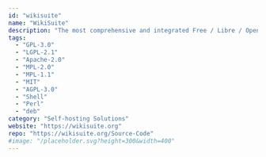 ```yaml
---
id: "wikisuite"
name: "WikiSuite"
description: "The most comprehensive and integrated Free / Libre / Open Source enterprise software suite."
tags:
  - "GPL-3.0"
  - "LGPL-2.1"
  - "Apache-2.0"
  - "MPL-2.0"
  - "MPL-1.1"
  - "MIT"
  - "AGPL-3.0"
  - "Shell"
  - "Perl"
  - "deb"
category: "Self-hosting Solutions"
website: "https://wikisuite.org"
repo: "https://wikisuite.org/Source-Code"
#image: "/placeholder.svg?height=300&width=400"
---
```


